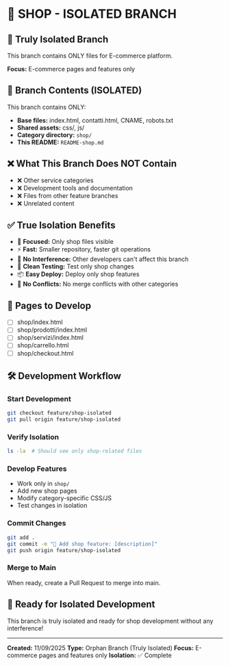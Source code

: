 # 🛒 SHOP - ISOLATED BRANCH

## 🎯 **Truly Isolated Branch**
This branch contains ONLY files for E-commerce platform.

**Focus:** E-commerce pages and features only

## 📁 **Branch Contents (ISOLATED)**
This branch contains ONLY:
- **Base files:** index.html, contatti.html, CNAME, robots.txt
- **Shared assets:** css/, js/ 
- **Category directory:** `shop/`
- **This README:** `README-shop.md`

## ❌ **What This Branch Does NOT Contain**
- ❌ Other service categories
- ❌ Development tools and documentation
- ❌ Files from other feature branches
- ❌ Unrelated content

## ✅ **True Isolation Benefits**
- 🎯 **Focused:** Only shop files visible
- ⚡ **Fast:** Smaller repository, faster git operations
- 🚫 **No Interference:** Other developers can't affect this branch
- 🧪 **Clean Testing:** Test only shop changes
- 📦 **Easy Deploy:** Deploy only shop features
- 👥 **No Conflicts:** No merge conflicts with other categories

## 📄 **Pages to Develop**
- [ ] shop/index.html
- [ ] shop/prodotti/index.html
- [ ] shop/servizi/index.html
- [ ] shop/carrello.html
- [ ] shop/checkout.html

## 🛠️ **Development Workflow**

### Start Development
```bash
git checkout feature/shop-isolated
git pull origin feature/shop-isolated
```

### Verify Isolation
```bash
ls -la  # Should see only shop-related files
```

### Develop Features
- Work only in `shop/`
- Add new shop pages
- Modify category-specific CSS/JS
- Test changes in isolation

### Commit Changes
```bash
git add .
git commit -m "🛒 Add shop feature: [description]"
git push origin feature/shop-isolated
```

### Merge to Main
When ready, create a Pull Request to merge into main.

## 🚀 **Ready for Isolated Development**
This branch is truly isolated and ready for shop development without any interference!

---
**Created:** 11/09/2025
**Type:** Orphan Branch (Truly Isolated)
**Focus:** E-commerce pages and features only
**Isolation:** ✅ Complete
